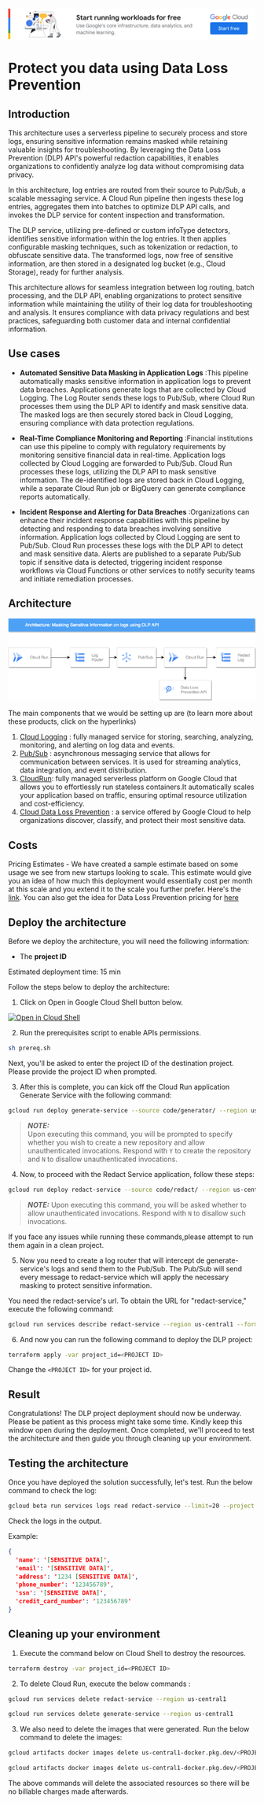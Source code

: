 [![banner](../banner.png)](https://cloud.google.com/?utm_source=github&utm_medium=referral&utm_campaign=GCP&utm_content=packages_repository_banner)
# Protect you data using Data Loss Prevention

## Introduction
This architecture uses a serverless pipeline to securely process and store logs, ensuring sensitive information remains masked while retaining valuable insights for troubleshooting. By leveraging the Data Loss Prevention (DLP) API's powerful redaction capabilities, it enables organizations to confidently analyze log data without compromising data privacy.

In this architecture, log entries are routed from their source to Pub/Sub, a scalable messaging service. A Cloud Run pipeline then ingests these log entries, aggregates them into batches to optimize DLP API calls, and invokes the DLP service for content inspection and transformation.

The DLP service, utilizing pre-defined or custom infoType detectors, identifies sensitive information within the log entries. It then applies configurable masking techniques, such as tokenization or redaction, to obfuscate sensitive data. The transformed logs, now free of sensitive information, are then stored in a designated log bucket (e.g., Cloud Storage), ready for further analysis.

This architecture allows for seamless integration between log routing, batch processing, and the DLP API, enabling organizations to protect sensitive information while maintaining the utility of their log data for troubleshooting and analysis. It ensures compliance with data privacy regulations and best practices, safeguarding both customer data and internal confidential information.

## Use cases

* __Automated Sensitive Data Masking in Application Logs__ :This pipeline automatically masks sensitive information in application logs to prevent data breaches. Applications generate logs that are collected by Cloud Logging. The Log Router sends these logs to Pub/Sub, where Cloud Run processes them using the DLP API to identify and mask sensitive data. The masked logs are then securely stored back in Cloud Logging, ensuring compliance with data protection regulations.

* __Real-Time Compliance Monitoring and Reporting__ :Financial institutions can use this pipeline to comply with regulatory requirements by monitoring sensitive financial data in real-time. Application logs collected by Cloud Logging are forwarded to Pub/Sub. Cloud Run processes these logs, utilizing the DLP API to mask sensitive information. The de-identified logs are stored back in Cloud Logging, while a separate Cloud Run job or BigQuery can generate compliance reports automatically.

* __Incident Response and Alerting for Data Breaches__ :Organizations can enhance their incident response capabilities with this pipeline by detecting and responding to data breaches involving sensitive information. Application logs collected by Cloud Logging are sent to Pub/Sub. Cloud Run processes these logs with the DLP API to detect and mask sensitive data. Alerts are published to a separate Pub/Sub topic if sensitive data is detected, triggering incident response workflows via Cloud Functions or other services to notify security teams and initiate remediation processes.

## Architecture
<p align="center"><img src="assets/architecture.png"></p>
The main components that we would be setting up are (to learn more about these products, click on the hyperlinks)

1. [Cloud Logging](https://cloud.google.com/logging) : fully managed service for storing, searching, analyzing, monitoring, and alerting on log data and events.
2. [Pub/Sub](https://cloud.google.com/pubsub) : asynchronous messaging service that allows for communication between services. It is used for streaming analytics, data integration, and event distribution.
3. [CloudRun](https://cloud.google.com/run): fully managed serverless platform on Google Cloud that allows you to effortlessly run stateless containers.It automatically scales your application based on traffic, ensuring optimal resource utilization and cost-efficiency.
4. [Cloud Data Loss Prevention](https://cloud.google.com/security/products/dlp) : a service offered by Google Cloud to help organizations discover, classify, and protect their most sensitive data.

## Costs

Pricing Estimates - We have created a sample estimate based on some usage we see from new startups looking to scale. This estimate would give you an idea of how much this deployment would essentially cost per month at this scale and you extend it to the scale you further prefer. Here's the [link](https://cloud.google.com/products/calculator/estimate-preview/168cc770-1b97-413b-9dbc-21a8adfee64f?hl=en). You can also get the idea for Data Loss Prevention pricing for [here](https://cloud.google.com/sensitive-data-protection/pricing#sensitive-data-protection-pricing)

## Deploy the architecture
Before we deploy the architecture, you will need the following information:
 * The **project ID**

Estimated deployment time: 15 min

Follow the steps below to deploy the architecture:

1. Click on Open in Google Cloud Shell button below.
<a href="https://ssh.cloud.google.com/cloudshell/editor?cloudshell_git_repo=https://github.com/GoogleCloudPlatform/click-to-deploy-solutions&cloudshell_workspace=data-loss-prevention&cloudshell_tutorial=tutorial.md" target="_new">
    <img alt="Open in Cloud Shell" src="https://gstatic.com/cloudssh/images/open-btn.svg">
</a>

2. Run the prerequisites script to enable APIs permissions.

```sh
sh prereq.sh
```
Next, you'll be asked to enter the project ID of the destination project. Please provide the project ID when prompted.  

3. After this is complete, you can kick off the Cloud Run application Generate Service with the following command:

```sh
gcloud run deploy generate-service --source code/generator/ --region us-central1 --update-env-vars PROJECT_ID=<PROJECT ID>
```

> **_NOTE:_**  
> Upon executing this command, you will be prompted to specify whether you wish to create a new repository and allow unauthenticated invocations. Respond with `Y` to create the repository and `N` to disallow unauthenticated invocations.

4. Now, to proceed with the Redact Service application, follow these steps:

```sh
gcloud run deploy redact-service --source code/redact/ --region us-central1 --update-env-vars PROJECT_ID=<PROJECT ID>
```

> **_NOTE:_** 
> Upon executing this command, you will be asked whether to allow unauthenticated invocations. Respond with `N` to disallow such invocations.

If you face any issues while running these commands,please attempt to run them again in a clean project.

5. Now you need to create a log router that will intercept de generate-service's logs and send them to the Pub/Sub. The Pub/Sub will send every message to redact-service which will apply the necessary masking to protect sensitive information.

You need the redact-service's url. To obtain the URL for "redact-service," execute the following command:

```sh
gcloud run services describe redact-service --region us-central1 --format 'value(status.url)'
```

6. And now you can run the following command to deploy the DLP project:

```sh
terraform apply -var project_id=<PROJECT ID>
```

Change the `<PROJECT ID>` for your project id.

## Result

Congratulations! The DLP project deployment should now be underway. Please be patient as this process might take some time. Kindly keep this window open during the deployment. Once completed, we'll proceed to test the architecture and then guide you through cleaning up your environment.

## Testing the architecture

Once you have deployed the solution successfully, let's test. Run the below command to check the log:

```sh
gcloud beta run services logs read redact-service --limit=20 --project <PROJECT ID> --region us-central1
```

Check the logs in the output.

Example:

```json
{
  'name': '[SENSITIVE DATA]',
  'email': '[SENSITIVE DATA]',
  'address': '1234 [SENSITIVE DATA]',
  'phone_number': '123456789',
  'ssn': '[SENSITIVE DATA]',
  'credit_card_number': '123456789'
}
```

## Cleaning up your environment


1. Execute the command below on Cloud Shell to destroy the resources.

```sh
terraform destroy -var project_id=<PROJECT ID>
```

2. To delete Cloud Run, execute the below commands :

```sh
gcloud run services delete redact-service --region us-central1
```

```sh
gcloud run services delete generate-service --region us-central1
```

3. We also need to delete the images that were generated. Run the below command to delete the images:

```sh
gcloud artifacts docker images delete us-central1-docker.pkg.dev/<PROJECT ID>/cloud-run-source-deploy/generate-service
```

```sh
gcloud artifacts docker images delete us-central1-docker.pkg.dev/<PROJECT ID>/cloud-run-source-deploy/redact-service
```

The above commands will delete the associated resources so there will be no billable charges made afterwards.


